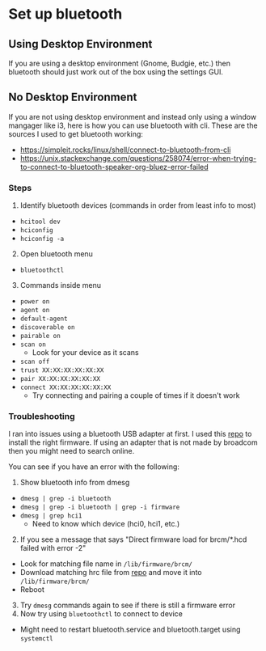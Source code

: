 # Set up bluetooth

## Using Desktop Environment
If you are using a desktop environment (Gnome, Budgie, etc.) then bluetooth should just work out of the box using the settings GUI.

## No Desktop Environment
If you are not using desktop environment and instead only using a window mangager like i3, here is how you can use bluetooth with cli.
These are the sources I used to get bluetooth working:
  - https://simpleit.rocks/linux/shell/connect-to-bluetooth-from-cli
  - https://unix.stackexchange.com/questions/258074/error-when-trying-to-connect-to-bluetooth-speaker-org-bluez-error-failed

### Steps
1. Identify bluetooth devices (commands in order from least info to most)
  - `hcitool dev`
  - `hciconfig`
  - `hciconfig -a`
2. Open bluetooth menu
  - `bluetoothctl`
3. Commands inside menu
  - `power on`
  - `agent on`
  - `default-agent`
  - `discoverable on`
  - `pairable on`
  - `scan on`
    - Look for your device as it scans
  - `scan off`
  - `trust XX:XX:XX:XX:XX:XX`
  - `pair XX:XX:XX:XX:XX:XX`
  - `connect XX:XX:XX:XX:XX:XX`
    - Try connecting and pairing a couple of times if it doesn't work

### Troubleshooting
I ran into issues using a bluetooth USB adapter at first.
I used this [repo] to install the right firmware.
If using an adapter that is not made by broadcom then you might need to search online.

You can see if you have an error with the following:
1. Show bluetooth info from dmesg
  - `dmesg | grep -i bluetooth`
  - `dmesg | grep -i bluetooth | grep -i firmware`
  - `dmesg | grep hci1`
    - Need to know which device (hci0, hci1, etc.)
2. If you see a message that says "Direct firmware load for brcm/*.hcd failed with error -2"
  - Look for matching file name in `/lib/firmware/brcm/`
  - Download matching hrc file from [repo] and move it into `/lib/firmware/brcm/`
  - Reboot
3. Try `dmesg` commands again to see if there is still a firmware error
4. Now try using `bluetoothctl` to connect to device
  - Might need to restart bluetooth.service and bluetooth.target using `systemctl`

<!-- links -->
[repo]: https://github.com/winterheart/broadcom-bt-firmware
